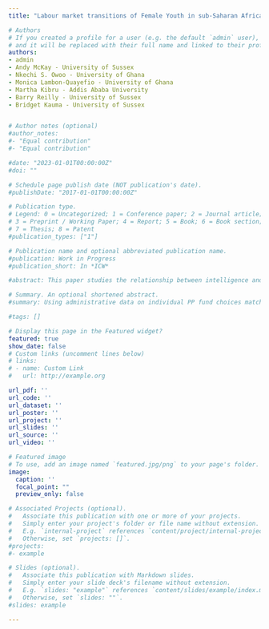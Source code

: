 ```yaml
---
title: "Labour market transitions of Female Youth in sub-Saharan Africa: Role of Early Marriage and Childbirth"

# Authors
# If you created a profile for a user (e.g. the default `admin` user), write the username (folder name) here
# and it will be replaced with their full name and linked to their profile.
authors:
- admin
- Andy McKay - University of Sussex
- Nkechi S. Owoo - University of Ghana
- Monica Lambon-Quayefio - University of Ghana
- Martha Kibru - Addis Ababa University
- Barry Reilly - University of Sussex
- Bridget Kauma - University of Sussex


# Author notes (optional)
#author_notes:
#- "Equal contribution"
#- "Equal contribution"

#date: "2023-01-01T00:00:00Z"
#doi: ""

# Schedule page publish date (NOT publication's date).
#publishDate: "2017-01-01T00:00:00Z"

# Publication type.
# Legend: 0 = Uncategorized; 1 = Conference paper; 2 = Journal article;
# 3 = Preprint / Working Paper; 4 = Report; 5 = Book; 6 = Book section;
# 7 = Thesis; 8 = Patent
#publication_types: ["1"]

# Publication name and optional abbreviated publication name.
#publication: Work in Progress
#publication_short: In *ICW*

#abstract: This paper studies the relationship between intelligence and fraud victimization in the context of the Swedish Premium Pension (PP). The PP is a mandatory component of the Swedish public pension system that allows savers to choose from a veritable smorgasbord of several hundred funds managed by private pension fund companies. Six fund companies, which together had attracted 380,000 PP savers, were found to be not acting in their clients best interest and were thrown out of the system starting in 2016. Three of these companies and their managers were subject to criminal investigations, resulting in long prison sentences for bribery and fraud. Investors in these funds lost substantial amounts of money. Using administrative data on individual PP fund choices matched with military enlistment intelligence test scores, we find that intelligence is strongly, negatively and almost linearly associated with investing in any of these companies. Intelligence is also strongly positively associated with the probability of divesting from these firms after, but not before, the fraud has been publicly revealed. Thus, intelligence protects against being financially victimized and it is people of low intelligence that suffer the most, which will translate into widening socioeconomic gaps in retirement along lines of intelligence.

# Summary. An optional shortened abstract.
#summary: Using administrative data on individual PP fund choices matched with military enlistment intelligence test scores, we find that intelligence is strongly, negatively and almost linearly associated with investing in any of these companies. Intelligence is also strongly positively associated with the probability of divesting from these firms after, but not before, the fraud has been publicly revealed. Thus, intelligence protects against being financially victimized and it is people of low intelligence that suffer the most, which will translate into widening socioeconomic gaps in retirement along lines of intelligence.

#tags: []

# Display this page in the Featured widget?
featured: true
show_date: false
# Custom links (uncomment lines below)
# links:
# - name: Custom Link
#   url: http://example.org

url_pdf: ''
url_code: ''
url_dataset: ''
url_poster: ''
url_project: ''
url_slides: ''
url_source: ''
url_video: ''

# Featured image
# To use, add an image named `featured.jpg/png` to your page's folder.
image:
  caption: ''
  focal_point: ""
  preview_only: false

# Associated Projects (optional).
#   Associate this publication with one or more of your projects.
#   Simply enter your project's folder or file name without extension.
#   E.g. `internal-project` references `content/project/internal-project/index.md`.
#   Otherwise, set `projects: []`.
#projects:
#- example

# Slides (optional).
#   Associate this publication with Markdown slides.
#   Simply enter your slide deck's filename without extension.
#   E.g. `slides: "example"` references `content/slides/example/index.md`.
#   Otherwise, set `slides: ""`.
#slides: example

---
```

